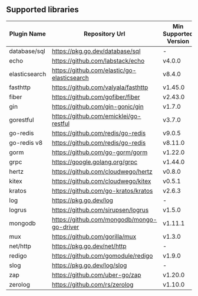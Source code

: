 ## Supported libraries

| Plugin Name  | Repository Url                             | Min Supported Version | Max Supported Version |
|--------------| ------------------------------------------ | --------------------- |-----------------------|
| database/sql | https://pkg.go.dev/database/sql            | -                     | -                     |
| echo         | https://github.com/labstack/echo           | v4.0.0                | v4.12.0               |
| elasticsearch| https://github.com/elastic/go-elasticsearch| v8.4.0                | v8.15.0               |
| fasthttp     | https://github.com/valyala/fasthttp        | v1.45.0               | v1.57.0               |
| fiber        | https://github.com/gofiber/fiber           | v2.43.0               | v2.52.5               |
| gin          | https://github.com/gin-gonic/gin           | v1.7.0                | v1.10.0               |
| gorestful     | https://github.com/emicklei/go-restful     | v3.7.0                | v3.12.1              |
| go-redis     | https://github.com/redis/go-redis          | v9.0.5                | v9.5.1                |
| go-redis v8  | https://github.com/redis/go-redis          | v8.11.0               | v8.11.5               |
| gorm         | https://github.com/go-gorm/gorm            | v1.22.0               | v1.25.9               |
| grpc         | https://google.golang.org/grpc             | v1.44.0               | v1.67.0               |
| hertz        | https://github.com/cloudwego/hertz         | v0.8.0                | v0.9.2                |
| kitex        | https://github.com/cloudwego/kitex         | v0.5.1                |  v0.11.3              |
| kratos       | https://github.com/go-kratos/kratos        | v2.6.3                | v2.8.2                |
| log          | https://pkg.go.dev/log                     | -                     | -                     |
| logrus       | https://github.com/sirupsen/logrus         | v1.5.0                | v1.9.3                |
| mongodb      | https://github.com/mongodb/mongo-go-driver | v1.11.1               | v1.15.2               |
| mux          | https://github.com/gorilla/mux             | v1.3.0                | v1.8.1                |
| net/http     | https://pkg.go.dev/net/http                | -                     | -                     |
| redigo       | https://github.com/gomodule/redigo         | v1.9.0                | v1.9.2                |
| slog         | https://pkg.go.dev/log/slog                | -                     | -                     |
| zap          | https://github.com/uber-go/zap             | v1.20.0               | v1.27.0               |
| zerolog      | https://github.com/rs/zerolog              | v1.10.0               | v1.33.0               |